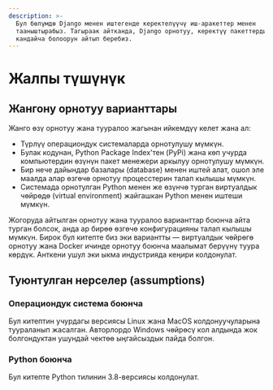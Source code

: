 ```yaml
---
description: >-
  Бул бөлүмдө Django менен иштегенде керектелүүчү иш-аракеттер менен
  тааныштырабыз. Тагыраак айтканда, Django орнотуу, керектүү пакеттерди орнотуу
  кандайча болоорун айтып беребиз.
---
```


# Жалпы түшүнүк

## Жангону орнотуу варианттары

Жанго өзү орнотуу жана тууралоо жагынан ийкемдүү келет жана ал:

* Түрлүү операциондук системаларда орнотулушу мүмкүн.
* Булак кодунан, Python Package Index'тен (PyPi) жана көп учурда компьютердин өзүнүн пакет менежери аркылуу орнотулушу мүмкүн.
* Бир нече дайындар базалары (database) менен иштей алат, ошол эле маалда алар өзгөчө орнотуу процесстерин талап кылышы мүмкүн.
* Системада орнотулган Python менен же өзүнчө турган виртуалдык чөйрөдө (virtual environment) жайгашкан Python менен иштеши мүмкүн.

Жогоруда айтылган орнотуу жана тууралоо варианттар боюнча айта турган болсок, анда ар бирөө өзгөчө конфигурацияны талап кылышы мүмкүн. Бирок бул китепте биз эки вариантты — виртуалдык чөйрөгө орнотуу жана Docker ичинде орнотуу боюнча маалымат берүүнү туура көрдүк. Анткени ушул эки ыкма индустрияда кеңири колдонулат.

## Туюнтулган нерселер (assumptions)

### Операциондук система боюнча

Бул китептин учурдагы версиясы Linux жана MacOS колдонуучуларына туураланып жасалган. Авторлордо Windows чөйрөсү кол алдында жок болгондуктан ушундай чектөө ыңгайсыздык пайда болгон.

### Python боюнча

Бул китепте Python тилинин 3.8-версиясы колдонулат.
